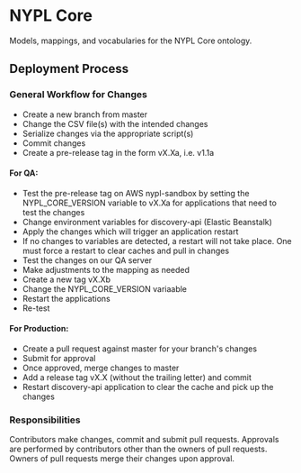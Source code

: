 # NYPL Core

Models, mappings, and vocabularies for the NYPL Core ontology.

## Deployment Process

### General Workflow for Changes

* Create a new branch from master
* Change the CSV file(s) with the intended changes
* Serialize changes via the appropriate script(s)
* Commit changes
* Create a pre-release tag in the form vX.Xa, i.e. v1.1a

#### For QA:

* Test the pre-release tag on AWS nypl-sandbox by setting the
  NYPL_CORE_VERSION variable to vX.Xa for applications that need to test
  the changes
* Change environment variables for discovery-api (Elastic Beanstalk)
* Apply the changes which will trigger an application restart
* If no changes to variables are detected, a restart will not take
  place. One must force a restart to clear caches and pull in changes
* Test the changes on our QA server
* Make adjustments to the mapping as needed
* Create a new tag vX.Xb
* Change the NYPL_CORE_VERSION variaable
* Restart the applications
* Re-test

#### For Production:

* Create a pull request against master for your branch's changes
* Submit for approval
* Once approved, merge changes to master
* Add a release tag vX.X (without the trailing letter) and commit
* Restart discovery-api application to clear the cache and pick up the
  changes


### Responsibilities

Contributors make changes, commit and submit pull requests. Approvals
are performed by contributors other than the owners of pull requests.
Owners of pull requests merge their changes upon approval.

